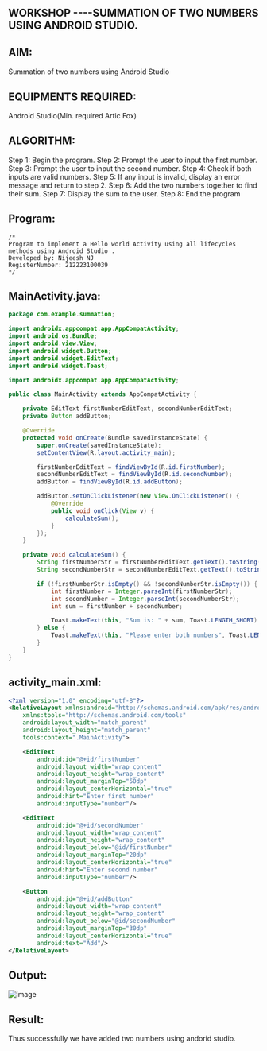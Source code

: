 ## WORKSHOP ----SUMMATION OF TWO NUMBERS USING ANDROID STUDIO.


## AIM:
Summation of two numbers using Android Studio

## EQUIPMENTS REQUIRED:

Android Studio(Min. required Artic Fox)


## ALGORITHM:
Step 1: Begin the program.
Step 2: Prompt the user to input the first number.
Step 3: Prompt the user to input the second number.
Step 4: Check if both inputs are valid numbers.
Step 5: If any input is invalid, display an error message and return to step 2.
Step 6: Add the two numbers together to find their sum.
Step 7: Display the sum to the user.
Step 8: End the program


## Program:
 ```
/*
Program to implement a Hello world Activity using all lifecycles methods using Android Studio .
Developed by: Nijeesh NJ
RegisterNumber: 212223100039
*/
```

## MainActivity.java:
```java
package com.example.summation;

import androidx.appcompat.app.AppCompatActivity;
import android.os.Bundle;
import android.view.View;
import android.widget.Button;
import android.widget.EditText;
import android.widget.Toast;

import androidx.appcompat.app.AppCompatActivity;

public class MainActivity extends AppCompatActivity {

    private EditText firstNumberEditText, secondNumberEditText;
    private Button addButton;

    @Override
    protected void onCreate(Bundle savedInstanceState) {
        super.onCreate(savedInstanceState);
        setContentView(R.layout.activity_main);

        firstNumberEditText = findViewById(R.id.firstNumber);
        secondNumberEditText = findViewById(R.id.secondNumber);
        addButton = findViewById(R.id.addButton);

        addButton.setOnClickListener(new View.OnClickListener() {
            @Override
            public void onClick(View v) {
                calculateSum();
            }
        });
    }

    private void calculateSum() {
        String firstNumberStr = firstNumberEditText.getText().toString();
        String secondNumberStr = secondNumberEditText.getText().toString();

        if (!firstNumberStr.isEmpty() && !secondNumberStr.isEmpty()) {
            int firstNumber = Integer.parseInt(firstNumberStr);
            int secondNumber = Integer.parseInt(secondNumberStr);
            int sum = firstNumber + secondNumber;

            Toast.makeText(this, "Sum is: " + sum, Toast.LENGTH_SHORT).show();
        } else {
            Toast.makeText(this, "Please enter both numbers", Toast.LENGTH_SHORT).show();
        }
    }
}

```
## activity_main.xml:
```xml
<?xml version="1.0" encoding="utf-8"?>
<RelativeLayout xmlns:android="http://schemas.android.com/apk/res/android"
    xmlns:tools="http://schemas.android.com/tools"
    android:layout_width="match_parent"
    android:layout_height="match_parent"
    tools:context=".MainActivity">

    <EditText
        android:id="@+id/firstNumber"
        android:layout_width="wrap_content"
        android:layout_height="wrap_content"
        android:layout_marginTop="50dp"
        android:layout_centerHorizontal="true"
        android:hint="Enter first number"
        android:inputType="number"/>

    <EditText
        android:id="@+id/secondNumber"
        android:layout_width="wrap_content"
        android:layout_height="wrap_content"
        android:layout_below="@id/firstNumber"
        android:layout_marginTop="20dp"
        android:layout_centerHorizontal="true"
        android:hint="Enter second number"
        android:inputType="number"/>

    <Button
        android:id="@+id/addButton"
        android:layout_width="wrap_content"
        android:layout_height="wrap_content"
        android:layout_below="@id/secondNumber"
        android:layout_marginTop="30dp"
        android:layout_centerHorizontal="true"
        android:text="Add"/>
</RelativeLayout>

```
## Output:
![image](https://github.com/Nijeesh-bit/WORKSHOP_SUMMATION/assets/89188014/a498c847-4e1d-418e-bb14-f0e0fb12e789)
## Result:
Thus successfully we have added two numbers using andorid studio.
